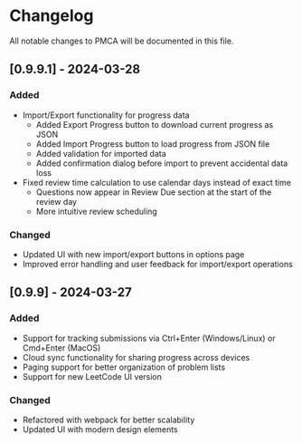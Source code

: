 # Changelog

All notable changes to PMCA will be documented in this file.

## [0.9.9.1] - 2024-03-28

### Added

- Import/Export functionality for progress data
  - Added Export Progress button to download current progress as JSON
  - Added Import Progress button to load progress from JSON file
  - Added validation for imported data
  - Added confirmation dialog before import to prevent accidental data loss
- Fixed review time calculation to use calendar days instead of exact time
  - Questions now appear in Review Due section at the start of the review day
  - More intuitive review scheduling

### Changed

- Updated UI with new import/export buttons in options page
- Improved error handling and user feedback for import/export operations

## [0.9.9] - 2024-03-27

### Added

- Support for tracking submissions via Ctrl+Enter (Windows/Linux) or Cmd+Enter (MacOS)
- Cloud sync functionality for sharing progress across devices
- Paging support for better organization of problem lists
- Support for new LeetCode UI version

### Changed

- Refactored with webpack for better scalability
- Updated UI with modern design elements
